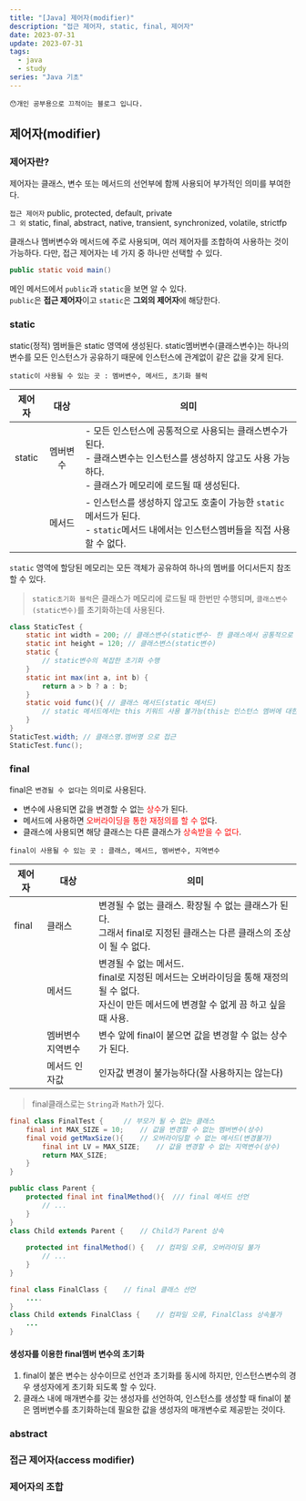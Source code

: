 ```yaml
---
title: "[Java] 제어자(modifier)"
description: "접근 제어자, static, final, 제어자"
date: 2023-07-31
update: 2023-07-31
tags:
  - java
  - study
series: "Java 기초"
---
```


```
😯개인 공부용으로 끄적이는 블로그 입니다.
```

## 제어자(modifier)

### 제어자란?

제어자는 클래스, 변수 또는 메서드의 선언부에 함께 사용되어 부가적인 의미를 부여한다.

`접근 제어자` public, protected, default, private<br>
`그 외` static, final, abstract, native, transient, synchronized, volatile, strictfp

클래스나 멤버변수와 메서드에 주로 사용되며, 여러 제어자를 조합하여 사용하는 것이 가능하다. 다만, 접근 제어자는 네 가지 중 하나만 선택할 수 있다.

```java
public static void main()
```

메인 메서드에서 `public`과 `static`을 보면 알 수 있다. <br>
`public`은 **접근 제어자**이고 `static`은 **그외의 제어자**에 해당한다.

### static

static(정적) 멤버들은 static 영역에 생성된다. static멤버변수(클래스변수)는 하나의 변수를 모든 인스턴스가 공유하기 때문에 인스턴스에 관계없이 같은 값을 갖게 된다.

```
static이 사용될 수 있는 곳 : 멤버변수, 메서드, 초기화 블럭
```

| 제어자 |   대상   | 의미                                                                                                                                                             |
| :----: | :------: | ---------------------------------------------------------------------------------------------------------------------------------------------------------------- |
| static | 멤버변수 | - 모든 인스턴스에 공통적으로 사용되는 클래스변수가 된다.<br>- 클래스변수는 인스턴스를 생성하지 않고도 사용 가능하다.<br> - 클래스가 메모리에 로드될 때 생성된다. |
|        |  메서드  | - 인스턴스를 생성하지 않고도 호출이 가능한 `static` 메서드가 된다.<br> - `static`메서드 내에서는 인스턴스멤버들을 직접 사용할 수 없다.                           |

`static` 영역에 할당된 메모리는 모든 객체가 공유하여 하나의 멤버를 어디서든지 참조할 수 있다.

> `static초기화 블럭`은 클래스가 메모리에 로드될 때 한번만 수행되며, `클래스변수(static변수)`를 초기화하는데 사용된다.

```java
class StaticTest {
    static int width = 200; // 클래스변수(static변수- 한 클래스에서 공통적으로 사용되는 변수)
    static int height = 120; // 클래스변스(static변수)
    static {
        // static변수의 복잡한 초기화 수행
    }
    static int max(int a, int b) {
        return a > b ? a : b;
    }
    static void func(){ // 클래스 메서드(static 메서드)
        // static 메서드에서는 this 키워드 사용 불가능(this는 인스턴스 멤버에 대한 접근 키워드)
    }
}
StaticTest.width; // 클래스명.멤버명 으로 접근
StaticTest.func();
```

### final

final은 `변경될 수 없다`는 의미로 사용된다.

- 변수에 사용되면 값을 변경할 수 없는 <span style="color:red">상수</span>가 된다.
- 메서드에 사용하면 <span style="color:red">오버라이딩을 통한 재정의를 할 수 없</span>다.
- 클래스에 사용되면 해당 클래스는 다른 클래스가 <span style="color:red">상속받을 수 없다</span>.

```
final이 사용될 수 있는 곳 : 클래스, 메서드, 멤버변수, 지역변수
```

| 제어자 | 대상  | 의미 |
| --- | --- | --- |
| final  | 클래스| 변경될 수 없는 클래스. 확장될 수 없는 클래스가 된다.<br>그래서 final로 지정된 클래스는 다른 클래스의 조상이 될 수 없다.|
||메서드| 변경될 수 없는 메서드. <br>final로 지정된 메서드는 오버라이딩을 통해 재정의 될 수 없다.<br> 자신이 만든 메서드에 변경할 수 없게 끔 하고 싶을 때 사용.|
||멤버변수<br>지역변수|변수 앞에 final이 붙으면 값을 변경할 수 없는 상수가 된다.|
||메서드 인자값|인자값 변경이 불가능하다(잘 사용하지는 않는다)|

> final클래스로는 `String`과 `Math`가 있다.

```java
final class FinalTest {     // 부모가 될 수 없는 클래스
    final int MAX_SIZE = 10;    // 값을 변경할 수 없는 멤버변수(상수)
    final void getMaxSize(){    // 오버라이딩할 수 없는 메서드(변경불가)
        final int LV = MAX_SIZE;    // 값을 변경할 수 없는 지역변수(상수)
        return MAX_SIZE;
    }
}
```

```java
public class Parent {
    protected final int finalMethod(){  /// final 메서드 선언
        // ...
    }
}
class Child extends Parent {    // Child가 Parent 상속
    
    protected int finalMethod() {   // 컴파일 오류, 오버라이딩 불가
        // ...
    }
}
```

```java
final class FinalClass {    // final 클래스 선언
    ....
}
class Child extends FinalClass {    // 컴파일 오류, FinalClass 상속불가
    ...
}
```

#### 생성자를 이용한 final멤버 변수의 초기화

1. final이 붙은 변수는 상수이므로 선언과 초기화를 동시에 하지만, 인스턴스변수의 경우 생성자에게 초기화 되도록 할 수 있다.
2. 클래스 내에 매개변수를 갖는 생성자를 선언하여, 인스턴스를 생성할 때 final이 붙은 멤버변수를 초기화하는데 필요한 값을 생성자의 매개변수로 제공받는 것이다.


### abstract

### 접근 제어자(access modifier)

### 제어자의 조합

